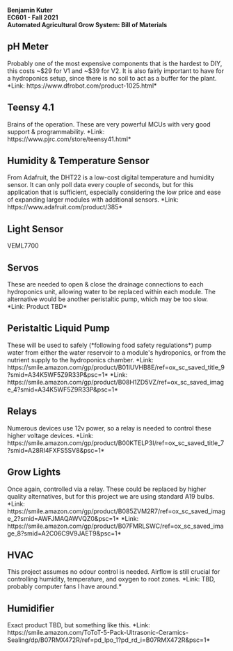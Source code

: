 **Benjamin Kuter**  
**EC601 - Fall 2021**  
**Automated Agricultural Grow System: Bill of Materials**  


<h2>pH Meter</h2>  
Probably one of the most expensive components that is the hardest to DIY, this costs ~$29 for V1 and ~$39 for V2. It is also fairly important to have for a hydroponics setup, since there is no soil to act as a buffer for the plant.  
*Link: https://www.dfrobot.com/product-1025.html*  

<h2>Teensy 4.1</h2>  
Brains of the operation. These are very powerful MCUs with very good support & programmability.  
*Link: https://www.pjrc.com/store/teensy41.html*  

<h2>Humidity & Temperature Sensor</h2>  
From Adafruit, the DHT22 is a low-cost digital temperature and humidity sensor. It can only poll data every couple of seconds, but for this application that is sufficient, especially considering the low price and ease of expanding larger modules with additional sensors.  
*Link: https://www.adafruit.com/product/385*  

<h2>Light Sensor</h2>  
VEML7700

<h2>Servos</h2>  
These are needed to open & close the drainage connections to each hydroponics unit, allowing water to be replaced within each module. The alternative would be another peristaltic pump, which may be too slow.  
*Link:  Product TBD*  

<h2>Peristaltic Liquid Pump</h2>
These will be used to safely (*following food safety regulations*) pump water from either the water reservoir to a module's hydroponics, or from the nutrient supply to the hydroponics chamber.    
*Link:  https://smile.amazon.com/gp/product/B01IUVHB8E/ref=ox_sc_saved_title_9?smid=A34K5WF5Z9R33P&psc=1*  
*Link: https://smile.amazon.com/gp/product/B08H1ZD5VZ/ref=ox_sc_saved_image_4?smid=A34K5WF5Z9R33P&psc=1*

<h2>Relays</h2>  
Numerous devices use 12v power, so a relay is needed to control these higher voltage devices.    
*Link:  https://smile.amazon.com/gp/product/B00KTELP3I/ref=ox_sc_saved_title_7?smid=A28RI4FXFS5SV8&psc=1*  

<h2>Grow Lights</h2>  
Once again, controlled via a relay. These could be replaced by higher quality alternatives, but for this project we are using standard A19 bulbs.  
*Link: https://smile.amazon.com/gp/product/B085ZVM2R7/ref=ox_sc_saved_image_2?smid=AWFJMAQAWVQZ0&psc=1*  
*Link: https://smile.amazon.com/gp/product/B07FMRLSWC/ref=ox_sc_saved_image_8?smid=A2C06C9V9JAET9&psc=1*  

<h2>HVAC</h2>  
This project assumes no odour control is needed. Airflow is still crucial for controlling humidity, temperature, and oxygen to root zones.  
*Link: TBD, probably computer fans I have around.*  

<h2>Humidifier</h2>
Exact product TBD, but something like this.  
*Link: https://smile.amazon.com/ToToT-5-Pack-Ultrasonic-Ceramics-Sealing/dp/B07RMX472R/ref=pd_lpo_1?pd_rd_i=B07RMX472R&psc=1*
